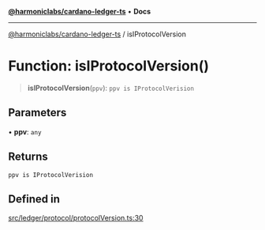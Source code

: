 [**@harmoniclabs/cardano-ledger-ts**](../README.md) • **Docs**

***

[@harmoniclabs/cardano-ledger-ts](../globals.md) / isIProtocolVersion

# Function: isIProtocolVersion()

> **isIProtocolVersion**(`ppv`): `ppv is IProtocolVerision`

## Parameters

• **ppv**: `any`

## Returns

`ppv is IProtocolVerision`

## Defined in

[src/ledger/protocol/protocolVersion.ts:30](https://github.com/HarmonicLabs/cardano-ledger-ts/blob/94dd590ffe94133126b0d8d49920fc7b002e1975/src/ledger/protocol/protocolVersion.ts#L30)
